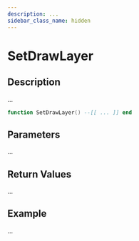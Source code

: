 ```yaml
---
description: ...
sidebar_class_name: hidden
---
```


# SetDrawLayer

## Description

...

```lua
function SetDrawLayer() --[[ ... ]] end
```

## Parameters

...

## Return Values

...

## Example

...

